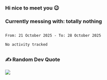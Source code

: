 ### Hi nice to meet you 😉 

### Currently messing with: totally nothing


 ##
 
<!--START_SECTION:waka-->

```txt
From: 21 October 2025 - To: 28 October 2025

No activity tracked
```

<!--END_SECTION:waka-->

##

### ✍️ Random Dev Quote
![](https://quotes-github-readme.vercel.app/api?type=horizontal&theme=dark)

##
